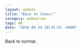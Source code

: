 ```yaml
---
layout: update
title: "Back to Chess!"
category: webserver
tags: OK
date: "2016-04-24 20:41:51 -0400"
---
```


Back to normal.
